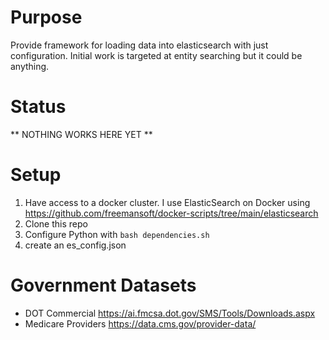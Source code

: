 # Purpose
Provide framework for loading data into elasticsearch with just configuration.  Initial work is targeted at entity searching but it could be anything.

# Status
** NOTHING WORKS HERE YET **

# Setup
1. Have access to a docker cluster.  I use ElasticSearch on Docker using https://github.com/freemansoft/docker-scripts/tree/main/elasticsearch
1. Clone this repo
1. Configure Python with `bash dependencies.sh`
1. create an es_config.json

# Government Datasets

* DOT Commercial https://ai.fmcsa.dot.gov/SMS/Tools/Downloads.aspx
* Medicare Providers https://data.cms.gov/provider-data/